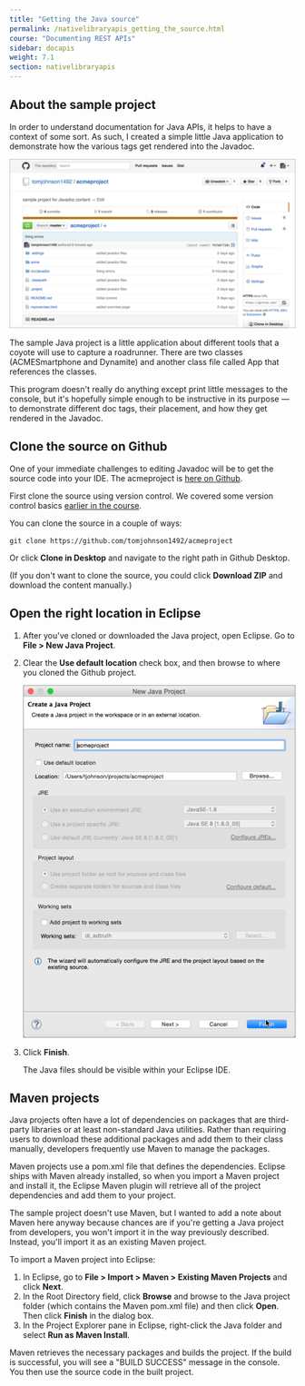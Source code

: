 ```yaml
---
title: "Getting the Java source"
permalink: /nativelibraryapis_getting_the_source.html
course: "Documenting REST APIs"
sidebar: docapis
weight: 7.1
section: nativelibraryapis
---
```


## About the sample project

In order to understand documentation for Java APIs, it helps to have a context of some sort. As such, I created a simple little Java application to demonstrate how the various tags get rendered into the Javadoc.

<a href="https://github.com/tomjohnson1492/acmeproject"><img src="images/acmeprojectgithub.png" alt="ACME project" /></a>

The sample Java project is a little application about different tools that a coyote will use to capture a roadrunner. There are two classes (ACMESmartphone and Dynamite) and another class file called App that references the classes.

This program doesn't really do anything except print little messages to the console, but it's hopefully simple enough to be instructive in its purpose &mdash; to demonstrate different doc tags, their placement, and how they get rendered in the Javadoc.

## Clone the source on Github



One of your immediate challenges to editing Javadoc will be to get the source code into your IDE. The acmeproject is [here on Github](https://github.com/tomjohnson1492/acmeproject).

First clone the source using version control. We covered some version control basics <a href="pubapis_version_control.html">earlier in the course</a>.

You can clone the source in a couple of ways:

```
git clone https://github.com/tomjohnson1492/acmeproject
```

Or click **Clone in Desktop** and navigate to the right path in Github Desktop.

(If you don't want to clone the source, you could click **Download ZIP** and download the content manually.)

## Open the right location in Eclipse



1. After you've cloned or downloaded the Java project, open Eclipse. Go to **File > New Java Project**.
2. Clear the **Use default location** check box, and then browse to where you cloned the Github project.

	<img src="images/importjavaproject.png" alt="Import existing Java project" />

3. Click **Finish**.

	The Java files should be visible within your Eclipse IDE.

## Maven projects

Java projects often have a lot of dependencies on packages that are third-party libraries or at least non-standard Java utilities. Rather than requiring users to download these additional packages and add them to their class manually, developers frequently use Maven to manage the packages.

Maven projects use a pom.xml file that defines the dependencies. Eclipse ships with Maven already installed, so when you import a Maven project and install it, the Eclipse Maven plugin will retrieve all of the project dependencies and add them to your project.

The sample project doesn't use Maven, but I wanted to add a note about Maven here anyway because chances are if you're getting a Java project from developers, you won't import it in the way previously described. Instead, you'll import it as an existing Maven project.

To import a Maven project into Eclipse:

1. In Eclipse, go to **File > Import > Maven > Existing Maven Projects** and click **Next**.
2. In the Root Directory field, click **Browse** and browse to the Java project folder (which contains the Maven pom.xml file) and then click **Open**. Then click **Finish** in the dialog box.
3. In the Project Explorer pane in Eclipse, right-click the Java folder and select **Run as Maven Install**.

Maven retrieves the necessary packages and builds the project. If the build is successful, you will see a "BUILD SUCCESS" message in the console. You then use the source code in the built project.
